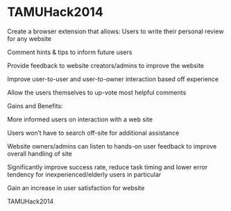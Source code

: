 TAMUHack2014
============
Create a browser extension that allows:
  Users to write their personal review for any website
  
  Comment hints & tips to inform future users
  
  Provide feedback to website creators/admins to improve the website
  
  Improve user-to-user and user-to-owner interaction based off experience
  
  Allow the users themselves to up-vote most helpful comments

Gains and Benefits:

  More informed users on interaction with a web site
  
  Users won’t have to search off-site for additional assistance
  
  Website owners/admins can listen to hands-on user feedback to improve overall handling of site
  
  Significantly improve success rate, reduce task timing and lower error tendency for inexperienced/elderly users in particular
  
  Gain an increase in user satisfaction for website

TAMUHack2014
